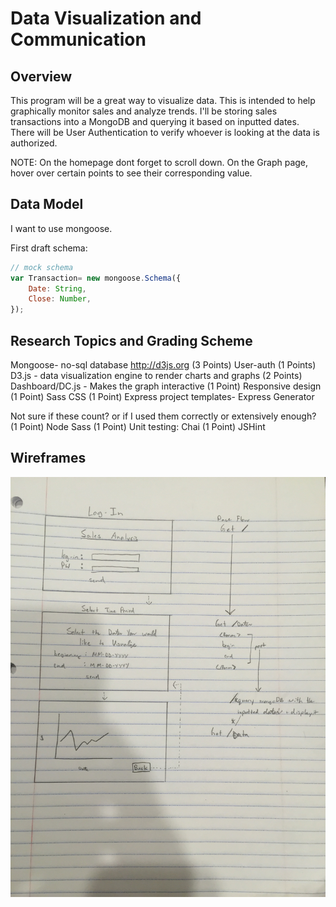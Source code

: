 # Data Visualization and Communication


## Overview
This program will be a great way to visualize data. This is intended to help graphically monitor sales and analyze trends. I'll be storing sales transactions into a MongoDB and querying it based on inputted dates. There will be User Authentication to verify whoever is looking at the data is authorized.

NOTE: On the homepage dont forget to scroll down. On the Graph page, hover over certain points to see their corresponding value. 

## Data Model

I want to use mongoose.


First draft schema:

```javascript
// mock schema
var Transaction= new mongoose.Schema({
	Date: String,
	Close: Number,
});

```

## Research Topics and Grading Scheme 
Mongoose- no-sql database http://d3js.org
(3 Points)	User-auth
(1 Points)	D3.js - data visualization engine to render charts and graphs
(2 Points)	Dashboard/DC.js - Makes the graph interactive
(1 Point)	Responsive design
(1 Point)	Sass CSS
(1 Point)	Express project templates- Express Generator

Not sure if these count? or if I used them correctly or extensively enough?
(1 Point)	Node Sass
(1 Point)	Unit testing: Chai
(1 Point)	JSHint


## Wireframes

![list create](img/demo.png)

